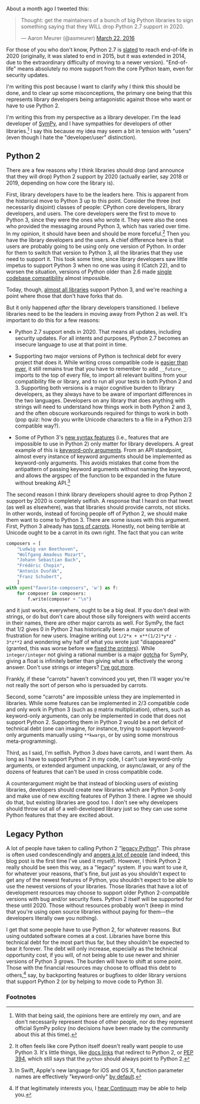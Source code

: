 About a month ago I tweeted this:

<blockquote class="twitter-tweet" data-lang="en"><p lang="en" dir="ltr">Thought: get the maintainers of a bunch of big Python libraries to sign something saying that they WILL drop Python 2.7 support in 2020.</p>&mdash; Aaron Meurer (@asmeurer) <a href="https://twitter.com/asmeurer/status/712304912428875776">March 22, 2016</a></blockquote>
<script async src="//platform.twitter.com/widgets.js" charset="utf-8"></script>

For those of you who don't know, Python 2.7 is
[slated](https://docs.python.org/devguide/#status-of-python-branches) to reach
end-of-life in 2020 (originally, it was slated to end in 2015, but it was
extended in 2014, due to the extraordinary difficulty of moving to a newer
version). "End-of-life" means absolutely no more support from the core Python
team, even for security updates.

I'm writing this post because I want to clarify why I think this should be
done, and to clear up some misconceptions, the primary one being that this
represents library developers being antagonistic against those who want or
have to use Python 2.

I'm writing this from my perspective as a library developer. I'm the lead
developer of [SymPy](http://www.sympy.org/), and I have sympathies for
developers of other libraries.[^fn1] I say this because my idea may seem a bit
in tension with "users" (even though I hate the "developer/user" distinction).

## Python 2

There are a few reasons why I think libraries should drop (and announce that
they will drop) Python 2 support by 2020 (actually earlier, say 2018 or 2019,
depending on how core the library is).

First, library developers have to be the leaders here. This is apparent from
the historical move to Python 3 up to this point. Consider the three (not
necessarily disjoint) classes of people: CPython core developers, library
developers, and users. The core developers were the first to move to Python 3,
since they were the ones who wrote it. They were also the ones who provided
the messaging around Python 3, which has varied over time. In my opinion, it
should have been and should be more forceful.[^fn2] Then you have the library
developers and the users. A chief difference here is that users are probably
going to be using only one version of Python. In order for them to switch that
version to Python 3, all the libraries that they use need to support it. This
took some time, since library developers saw little impetus to support Python
3 when no one was using it (Catch 22), and to worsen the situation, versions
of Python older than 2.6 made
[single codebase compatibility](https://asmeurersympy.wordpress.com/2013/08/22/python-3-single-codebase-vs-2to3/)
almost impossible.

Today, though, [almost all libraries](http://py3readiness.org/) support Python
3, and we're reaching a point where those that don't have
forks that do.

But it only happened *after* the library developers transitioned. I believe
libraries need to be the leaders in moving away from Python 2 as well. It's
important to do this for a few reasons:

- Python 2.7 support ends in 2020. That means all updates, including security
  updates. For all intents and purposes, Python 2.7 becomes an insecure
  language to use at that point in time.

- Supporting two major versions of Python is technical debt for every project
  that does it. While writing cross compatible code is
  [easier than ever](http://python-future.org/), it still remains true that
  you have to remember to add `__future__` imports to the top of every file,
  to import all relevant builtins from your compatibility file or library, and
  to run all your tests in both Python 2 and 3. Supporting both versions is a
  major cognitive burden to library developers, as they always have to be
  aware of important differences in the two languages. Developers on any
  library that does anything with strings will need to understand how things
  work in both Python 2 and 3, and the often obscure workarounds required for
  things to work in both (pop quiz: how do you write Unicode characters to a
  file in a Python 2/3 compatible way?).

- Some of Python 3's
  [new syntax features](https://asmeurer.github.io/python3-presentation/slides.html)
  (i.e., features that are impossible to use in Python 2) only matter for
  library developers. A great example of this is
  [keyword-only arguments](https://www.python.org/dev/peps/pep-3102/). From an
  API standpoint, almost every instance of keyword arguments should be
  implemented as keyword-only arguments. This avoids mistakes that come from
  the antipattern of passing keyword arguments without naming the keyword, and
  allows the argspec of the function to be expanded in the future without
  breaking API.[^fn3]

The second reason I think library developers should agree to drop Python 2
support by 2020 is completely selfish. A response that I heard on that tweet
(as well as elsewhere), was that libraries should provide carrots, not sticks.
In other words, instead of forcing people off of Python 2, we should make them
want to come to Python 3. There are some issues with this argument. First,
Python 3 already has
[tons of carrots](https://asmeurer.github.io/python3-presentation/slides.html).
Honestly, not being terrible at Unicode ought to be a carrot in its own right.
The fact that you can write

``` python
composers = [
    "Ludwig van Beethoven",
    "Wolfgang Amadeus Mozart",
    "Johann Sebastian Bach",
    "Frédéric Chopin",
    "Antonín Dvořák",
    "Franz Schubert",
    ]
with open("favorite-composers", 'w') as f:
    for composer in composers:
        f.write(composer + "\n")
```

and it just works, everywhere, ought to be a big deal. If you don't deal with
strings, or do but don't care about those silly foreigners with weird accents
in their names, there are other major carrots as well. For SymPy, the fact
that 1/2 gives 0 in Python 2 has historically been a major source of
frustration for new users. Imagine writing out `1/2*x + x**(1/2)*y*z - 3*z**2`
and wondering why half of what you wrote just "disappeared" (granted, this was
worse before we
[fixed the printers](https://asmeurersympy.wordpress.com/2011/08/18/sqrtx-now-prints-as-sqrtx/)).
While `integer/integer` not giving a rational number is a major
[gotcha](http://docs.sympy.org/latest/tutorial/gotchas.html#two-final-notes-and)
for SymPy, giving a float is infinitely better than giving what is effectively
the wrong answer. Don't use strings or integers?
[I've got more](https://asmeurer.github.io/python3-presentation/slides.html).

Frankly, if these "carrots" haven't convinced you yet, then I'll wager you're
not really the sort of person who is persuaded by carrots.

Second, some "carrots" are impossible unless they are implemented in
libraries. While some features can be implemented in 2/3 compatible code and
only work in Python 3 (such as `@` matrix multiplication), others, such as
keyword-only arguments, can only be implemented in code that does not support
Python 2. Supporting them in Python 2 would be a net deficit of technical debt
(one can imagine, for instance, trying to support keyword-only arguments
manually using `**kwargs`, or by using some monstrous meta-programming).

Third, as I said, I'm selfish. Python 3 *does* have carrots, and I want them.
As long as I have to support Python 2 in my code, I can't use keyword-only
arguments, or extended argument unpacking, or async/await, or any of the
dozens of features that can't be used in cross compatible code.

A counterargument might be that instead of blocking users of existing
libraries, developers should create new libraries which are Python 3-only and
make use of new exciting features of Python 3 there. I agree we should do
that, but existing libraries are good too. I don't see why developers should
throw out all of a well-developed library just so they can use some Python
features that they are excited about.

## Legacy Python

A lot of people have taken to calling Python 2
"[legacy Python](https://twitter.com/RipLegacyPython)". This phrase is often
used condescendingly and
[angers a lot of people](https://twitter.com/stephtdouglas/status/713433933040340993)
(and indeed, this blog post is the first time I've used it myself). However, I
think Python 2 really should be seen this way, as a "legacy" system. If you
want to use it, for whatever your reasons, that's fine, but just as you
shouldn't expect to get any of the newest features of Python, you shouldn't
expect to be able to use the newest versions of your libraries. Those
libraries that have a lot of development resources may choose to support older
Python 2-compatible versions with bug and/or security fixes. Python 2 itself
will be supported for these until 2020. Those without resources probably won't
(keep in mind that you're using open source libraries without paying for
them—the developers literally owe you nothing).

I get that some people have to use Python 2, for whatever reasons. But using
outdated software comes at a cost. Libraries have borne this technical debt
for the most part thus far, but they shouldn't be expected to bear it forever.
The debt will only increase, especially as the technical opportunity cost, if
you will, of not being able to use newer and shinier versions of Python 3
grows. The burden will have to shift at some point. Those with the financial
resources may choose to offload this debt to others,[^fn4] say, by backporting
features or bugfixes to older library versions that support Python 2 (or by
helping to move code to Python 3).

### Footnotes

[^fn1]: With that being said, the opinions here are entirely my own, and are
        don't necessarily represent those of other people, nor do they
        represent official SymPy policy (no decisions have been made by the
        community about this at this time).

[^fn2]: It often feels like core Python itself doesn't really want people to
        use Python 3. It's little things, like
        [docs links](https://docs.python.org/library/) that redirect to Python
        2, or [PEP 394](https://www.python.org/dev/peps/pep-0394/), which
        still says that the `python` should always point to Python 2.

[^fn3]: In Swift, Apple's new language for iOS and OS X, function parameter
        names are effectively "keyword-only"
        [by default](https://developer.apple.com/library/ios/documentation/Swift/Conceptual/Swift_Programming_Language/Functions.html).

[^fn4]: If that legitimately interests you, I
        [hear Continuum](https://twitter.com/pwang/status/712780279211884546)
        may be able to help you.
